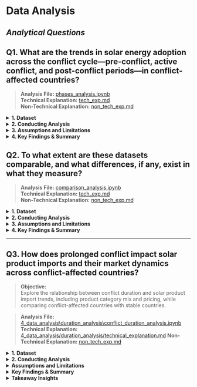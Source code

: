 # Data Analysis

<!-- markdownlint-disable MD028 MD031 MD033 MD035 MD032 MD004 MD009 MD007 MD013 MD045 MD024 MD001 -->
## _Analytical Questions_

## Q1. **What are the trends in solar energy adoption across the conflict cycle—pre-conflict, active conflict, and post-conflict periods—in conflict-affected countries?** 

> **Analysis File:** [phases_analysis.ipynb](https://github.com/MIT-Emerging-Talent/ET6-CDSP-group-08-repo/blob/main/4_data_analysis/phases_analysis.ipynb)  
> **Technical Explanation:** [tech_exp.md](https://github.com/MIT-Emerging-Talent/ET6-CDSP-group-08-repo/blob/9ab2b7b9b55ea2ae81c0e6b93cc95eeace6f59e7/4_data_analysis/phases_analysis/3.tech_exp.md)  
> **Non-Technical Explanation:** [non_tech_exp.md](https://github.com/MIT-Emerging-Talent/ET6-CDSP-group-08-repo/blob/1d6bc8faea79a39dbc9175977e4577ed14e26799/4_data_analysis/phases_analysis/2.non_tech_exp.md)

<details>
<summary><b>1. Dataset</b></summary>

#### A. **Input dataset**  

- **File**: `../1_datasets/cleaned data\ONG_conflictcountriesonly.xlsx`  
- **Description:** Contains annual electricity installed capacity (MW) per the 9 countries only, with corresponding conflict phase classification.

#### B. **Data Quality & Standardization:**  

  - **Missing Data Check:**
    - No missing values were found across all columns, including:
      - Country, Year, Electricity Installed Capacity (MW), and others.
    - A check using `pandas.isnull().sum()` confirmed zero null values per column.
    - No interpolation was necessary.

  - **Data Standardization**
    - **Country column**    
     Cleaned to ensure consistency by:
       - Removing leading/trailing whitespace
       - Converting all names to title case (e.g., "sudan" → "Sudan")

    - **Year column**  
       Ensured to be of integer type to allow accurate sorting and grouping by year.

#### C. **Sorting the Dataset**

To prepare for time-series analysis and ensure accurate visualizations:  
- The dataset was **sorted by `Country` and `Year`** using `pandas.sort_values()`.

This ensures that each country’s solar energy data appears in **chronological order**, which is essential for:
  - **Line plots**
  - **Phase-based comparisons**
  - **Trend analysis over time**

> Sorting prevents jumbled or misleading graphs and allows clear visualization of patterns like solar capacity growth from pre-conflict to post-conflict periods.

</details>

<details>
<summary><b>2. Conducting Analysis</b></summary>

To answer the question the following steps were taken:

**a. Analysis Techniques Used**:  
- **Line Charts**: Solar adoption trends by country over time.
- **Stacked Bar Charts**: Comparison of installed capacity per conflict phase.
- **Heatmaps**: Visual growth intensity per country and year.
- **Regression Plots**: Basic linear regression during conflict periods.
- **Archetype Table**: Pattern classification of country behaviors.  
- Added Economic Status column to help in analysis.
  
 Charts and visuals generated using `matplotlib`, `seaborn`.  
Output folder for **graphs only:**  `4_data_analysis/phases_analysis/2.output_graphs`

</details>

<details>
<summary><b>3. Assumptions and Limitations</b></summary>

#### - Assumptions

- Conflict phase years manually assigned using conflict timelines.
- Off-grid data may be underreported in national statistics.
- Growth during conflict may be due to emergency policies or donor funding, not sustained planning.

#### - Limitations

- Incomplete post-conflict data for countries like Syria and Yemen, some are even still active.
- Data does not account for:
  - Localized variations in conflict severity
  - Influence of external aid or solar subsidies
- Small dataset (only 9 countries) limits global generalization.
- "Conflict period" definitions may not fully reflect complex realities.
- Installed ≠ working — some reported capacity might not be functional.
- Ukraine’s extreme growth (50,000+ MW) skews comparative visuals.

</details>

<details>

<summary><b>4. Key Findings & Summary</b></summary>

#### - Conflict-Phase Solar Adoption Summary

| **Conflict Phase**     | **Key Countries**                       | **Observation**                                                           |
|------------------------|-----------------------------------------|---------------------------------------------------------------------------|
| **Pre-Conflict**       | Ethiopia, Sudan                         | Very limited growth — solar was not a strategic priority pre-conflict     |
| **Active-Conflict**    | Ukraine, Yemen, Sudan, Afghanistan      | Peak solar installation, driven by emergency needs and resilience efforts |
| **Post-Conflict**      | Iraq, South Sudan, Afghanistan          | Recovery and growth due to international aid and reconstruction support   |

---

#### - Archetype-Based Country Patterns

| Archetype                | Countries                          | Traits                                                                |
|--------------------------|------------------------------------|-----------------------------------------------------------------------|
| **Conflict-Fueled Growth**     | Ukraine, Yemen, Syria, Sudan       | Rapid adoption during war; survival and independence were key drivers |
| **Recovery-Driven Growth**     | Iraq, South Sudan, Afghanistan     | Modest growth during war, stronger recovery post-conflict             |
| **Stalled Post-Conflict**      | Ukraine (dip), Yemen (plateau)     | Growth halted after early gains                                       |
| **Fragile, Flat Growth**       | Libya, Ethiopia                    | Low growth in all phases                                              |

---
<details>
<summary><b>More analysis</b></summary>

#### - Regression Analysis: Solar Capacity vs. Conflict Period

- **Model Output:**
  - **Coefficient**: +1359.32
  - **Intercept**: 568.99
- **Interpretation:**  
  > On average, solar capacity grew significantly during conflict periods, suggesting a positive correlation. Conflicts can act as a disruptive yet accelerating factor for decentralized energy systems.

#### - On-Grid vs Off-Grid Trends

**1. Grid-Connected Solar Dominates:**
- Avg. grid capacity: ~1,600 MW
- Avg. off-grid: ~50 MW

**2. Off-Grid Systems Used During Conflict:**
- Portable and fast to deploy
- Especially important in rural conflict zones
</details>
</details>

## Q2. **To what extent are these datasets comparable, and what differences, if any, exist in what they measure?** 

> **Analysis File:** [comparison_analysis.ipynb](https://github.com/MIT-Emerging-Talent/ET6-CDSP-group-08-repo/blob/comparison-analysis/4_data_analysis/data_comparison_analysis/comparison_analysis.ipynb)  
> **Technical Explanation:** [tech_exp.md](https://github.com/MIT-Emerging-Talent/ET6-CDSP-group-08-repo/blob/comparison-analysis/4_data_analysis/data_comparison_analysis/tech_explanation.md)  
> **Non-Technical Explanation:** [non_tech_exp.md](https://github.com/MIT-Emerging-Talent/ET6-CDSP-group-08-repo/blob/comparison-analysis/4_data_analysis/data_comparison_analysis/non_tech_explanation.md)

<details>
<summary><b>1. Dataset</b></summary>

#### A. **Input dataset**  

We used three datasets to analyze solar adoption trends across four conflict-affected countries:

- **UN Comtrade**: Annual solar equipment import values (USD).
- **IRENA**: On-grid solar capacity (MW), by year and country.
- **IRENA**: Off-grid solar capacity (MW), by year and country.

The countries examined were:

- **Ukraine** (imports vs on-grid),
- **Sudan** (on-grid vs off-grid),
- **Yemen** and **Ethiopia** (imports vs off-grid).

All datasets were filtered to include only solar technologies (e.g., _“Solar photovoltaic”_), and aggregated by year and country.

</details>

<details>
<summary><strong>2. Conducting Analysis</strong></summary>

### Steps Taken

- **Cleaning & Filtering**: Removed non-solar entries, retained only relevant categories like _“Solar PV (Others)”_.
- **Aggregation**: Used `.groupby()` and `.sum()` to calculate total imports and capacity per year.
- **Normalization**: Applied Min-Max scaling to compare variables with different units (USD vs MW).
- **Merging**: Joined datasets on `Year` and `Country` using `pd.merge()` for aligned year-over-year comparison.
- **Correlation**: Calculated Pearson correlation coefficients to quantify linear relationships between variables.
- **Visualization**: Created time-series line and scatter plots for each country and variable pair.

</details>

<details>
<summary><strong>3. Assumptions and Limitations</strong></summary>

### Assumptions

- Import values are assumed to reflect solar-related purchases.
- Conflict data was not yet incorporated, despite being core to the broader research focus.
- On-grid and off-grid systems are considered functionally separate in fragile contexts.
- Min-Max normalization was used to enable direct trend comparisons.

### Limitations

- **Import ≠ Deployment**: Equipment might be stockpiled, unused, or re-exported.
- **No time lags modeled**: Imports may impact deployment in future years.
- **Normalization hides magnitude**: Actual deployment scale is flattened.
- **Sparse data**: Yemen and Ethiopia had limited off-grid data years.
- **Linear focus**: Pearson correlation doesn’t detect nonlinear or delayed effects.
- **Data gaps**: Not all countries had data across all years.
- **Some Conflict timelines missing**: Deployment may correlate with conflict intensity or aid, but this was not tested.

</details>

<details>
<summary><strong>4. Key Findings & Summary</strong></summary>

- **Ukraine**: Some alignment between import and on-grid deployment trends. Pearson correlation = **0.34**. Visual patterns suggest policy or donor-driven surges.
- **Ethiopia**: Strong correlation (**0.9**) between imports and off-grid deployment (2013–2023), though data range is short.
- **Yemen**: Similar to Ethiopia but even more limited data coverage.
- **Sudan**: On-grid and off-grid deployments grew independently. Off-grid systems surged, possibly due to decentralized aid and resilience strategies.

> **Conclusion**: Import trends sometimes reflect deployment trends — but **not reliably across all contexts**. Aid flows, informal markets, and conflict dynamics complicate the relationship.

</details>

----

## **Q3. How does prolonged conflict impact solar product imports and their market dynamics across conflict-affected countries?**

> **Objective:**  
 Explore the relationship between conflict duration and solar product import
 trends, including product category mix and pricing, while comparing
  conflict-affected countries with stable countries.  

> **Analysis File:** [4_data_analysis\duration_analysis\conflict_duration_analysis.ipynb](duration_analysis/conflict_duration_analysis.ipynb) 
> **Technical Explanation:** [4_data_analysis/duration_analysis/technical_explanation.md](duration_analysis/technical_explanation.md) 
> **Non-Technical Explanation:** [non_tech_exp.md](duration_analysis/non_tech_exp.md)

<details>
<summary><b>1. Dataset</b></summary>

### A. Input dataset

- **File:** 4_data_analysis\Conflict_Duration_Analysis\conflict_duration_analysis.ipynb
- **Description:** Annual solar product import data across multiple countries
 (conflict-affected and stable), containing:
  - Country  
  - Year  
  - Product Description  
  - Net Weight (kg)  
  - Import Value (USD)

### B. **Data Processing & Standardization:**  

### Conflict Duration Categories

- **Continuous Conflict Countries:**  
  Afghanistan, Syria, Yemen, Sudan , State of Palestine, Libya, Mali

- **Periodical Conflict Countries:**  
  Iraq, Nigeria, Central African Republic, Ethiopia, Ukraine, Myanmar,
   Pakistan, Mozambique

- **No Conflict Countries:**  
  Germany, Morocco, Rwanda, Saudi Arabia

- **Product Categorization:**  
  Imported solar products classified into:
  - PV Modules  
  - Inverters  
  - Lead-Acid Batteries  
  - Lithium Batteries  
  - Solar Lamps  
  - Solar Generators  
  - Other

**Data Cleaning:**  

- Country names and years standardized.  
- Treating null and zero values.  
- Added new columns to define conflict year status and GDP category.
</details>

<details>
<summary><b>2. Conducting Analysis</b></summary>

## The following analyses were conducted

- **Comparison of Solar Imports Over Time:**  
  Total import values compared between:  
  - Continuous Conflict countries  
  - Periodical Conflict countries
  - Stable countries  

- **Product Mix Analysis:**  
  Breakdown of solar product categories imported during conflict group

- **Country-Specific Trends:**  
  Time series of imports by key product categories (PV Modules, Solar Lamps,
   Lithium Batteries) for each group

- **Price Trends:**  
  Analysis of average price per kg for main product categories during conflict
   years to detect market pricing shifts.

Visualizations generated using `matplotlib` and `seaborn`, including line plots,
 bar charts, and shaded conflict period areas.

</details>

<details>
<summary><b>Assumptions and Limitations</b></summary>

- Conflict periods are defined based on available historical data but may
   not fully capture localized, intermittent, or unreported violence within
    countries.  
- Import data represents officially recorded legal trade and may omit
 informal, unreported, or smuggled goods, especially common in conflict zones.  
- Product categorization relies on keyword matching in product descriptions,
   which may lead to misclassification or omission of some items.  
- Some import data is missing for key conflict periods in certain
  countries—for example, Syria after 2011 and Sudan after 2018—potentially
   biasing trend analyses
 for these regions.  
- Stable countries were selected as regional comparators; however, they differ
   in socio-economic and political contexts, which may influence import trends
   independently of conflict status.
</details>

<details>
<summary><b>Key Findings & Summary</b></summary>

**Import Value Trends:**  

- Imports spike during conflict years in many conflict-affected countries.  
- Conflict-period imports exceed pre/post-conflict periods for several
 countries.
- Stable countries show steadier, slower growth in imports.

**Product Mix Differences:**  

- PV Modules dominate imports in both conflict and stable countries.  
- During conflicts, Solar Lamps and Lithium Batteries have a larger share,
 reflecting urgent needs for portable power.  
- Lead-Acid Batteries and Inverters maintain smaller shares overall.

**Country Case Studies:**  

- Syria and Yemen show notable import surges during conflict, especially for
   portable products.  
- Ukraine displays sustained import growth throughout conflict periods.

</details>

<details>
<summary><b>Takeaway Insights</b></summary>

1. **Conflict periods often coincide with increased solar imports in affected
 countries, likely due to humanitarian aid and urgent energy needs.**  
2. **Product mixes shift towards portable and off-grid solutions (solar lamps,
 lithium batteries) during conflicts, emphasizing resilience needs.**  
3. **Stable countries exhibit steadier import growth, indicating planned,
 long-term solar adoption rather than reactive demand.**  
4. **Price fluctuations during conflict highlight supply chain vulnerability
 but also market adaptation to urgent demand.**  
5. **Country-specific trends reveal how the nature and duration of conflicts
 shape solar product import patterns, useful for targeting aid and development programs.**
</details>
